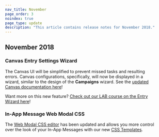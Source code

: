 ```yaml
---
nav_title: November
page_order: 3
noindex: true
page_type: update
description: "This article contains release notes for November 2018."
---
```

## November 2018

### Canvas Entry Settings Wizard

The Canvas UI will be simplified to prevent missed tasks and resulting errors. Canvas configurations, specifically, will now be displayed in a wizard, similar to the design of the **Campaigns** wizard. See the [updated Canvas documentation here]({{site.baseurl}}/user_guide/engagement_tools/canvas/create_a_canvas/create_a_canvas/)!

Want more on this new feature? [Check out our LAB course on the Entry Wizard here](https://lab.braze.com/the-new-canvas-entry-step/264889/scorm/20z5ij5ublxbk)!

### In-App Message Web Modal CSS

The [Web Modal CSS editor]({{site.baseurl}}/user_guide/message_building_by_channel/in-app_messages/create/#web-modal-css) has been updated and allows you more control over the look of your In-App Messages with our new [CSS Templates]({{site.baseurl}}/user_guide/message_building_by_channel/in-app_messages/in_app_message_color_templates/#css-template).

